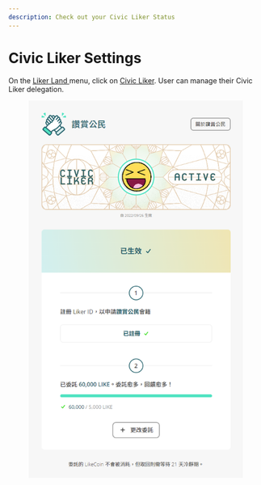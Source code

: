 ```yaml
---
description: Check out your Civic Liker Status
---
```


# Civic Liker Settings

On the [Liker Land ](https://liker.land/)menu, click on [Civic Liker](https://liker.land/civic). User can manage their Civic Liker delegation.

<figure><img src="../../.gitbook/assets/Civic Liker Setting.png" alt=""><figcaption></figcaption></figure>
